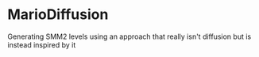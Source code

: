 # MarioDiffusion
Generating SMM2 levels using an approach that really isn't diffusion but is instead inspired by it
